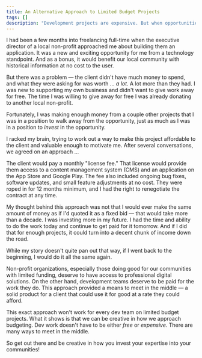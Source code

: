 ```yaml
---
title: An Alternative Approach to Limited Budget Projects
tags: []
description: "Development projects are expensive. But when opportunities are exciting and the budget is small, we tend to give a lot away for free. Here's one way to meet closer to the middle."
---
```


I had been a few months into freelancing full-time when the executive director of a local non-profit approached me about building them an application. It was a new and exciting opportunity for me from a technology standpoint. And as a bonus, it would benefit our local community with historical information at no cost to the user.

But there was a problem — the client didn't have much money to spend, and what they were asking for was worth ... _a lot_. A lot more than they had. I was new to supporting my own business and didn't want to give work away for free. The time I was willing to give away for free I was already donating to another local non-profit.

Fortunately, I was making enough money from a couple other projects that I was in a position to walk away from the opportunity, just as much as I was in a position to _invest_ in the opportunity.

I racked my brain, trying to work out a way to make this project affordable to the client and valuable enough to motivate me. After several conversations, we agreed on an approach ...

The client would pay a monthly "license fee." That license would provide them access to a content management system (CMS) and an application on the App Store and Google Play. The fee also included ongoing bug fixes, software updates, and small feature adjustments at no cost. They were roped in for 12 months minimum, and I had the right to renegotiate the contract at any time.

My thought behind this approach was not that I would ever make the same amount of money as if I'd quoted it as a fixed bid — that would take more than a decade. I was investing more in my future. I had the time and ability to do the work today and continue to get paid for it tomorrow. And if I did that for enough projects, it could turn into a decent chunk of income down the road.

While my story doesn't quite pan out that way, if I went back to the beginning, I would do it all the same again.

Non-profit organizations, especially those doing good for our communities with limited funding, deserve to have access to professional digital solutions. On the other hand, development teams deserve to be paid for the work they do. This approach provided a means to meet in the middle — a solid product for a client that could use it for good at a rate they could afford.

This exact approach won't work for every dev team on limited budget projects. What it shows is that we can be creative in how we approach budgeting. Dev work doesn't have to be either _free_ or _expensive_. There are many ways to meet in the middle.

So get out there and be creative in how you invest your expertise into your communities!
